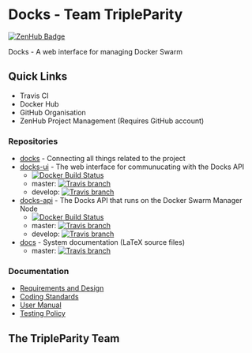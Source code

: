 # Docks - Team TripleParity

[![ZenHub Badge](https://img.shields.io/badge/Shipping_faster_with-ZenHub-5e60ba.svg?style=flat-square)](https://app.zenhub.com/workspace/o/tripleparity/docks/boards?repos=126592937,124921284,125188117,124847715,128764372,124747738)

Docks - A web interface for managing Docker Swarm

## Quick Links
- Travis CI
- Docker Hub
- GitHub Organisation
- ZenHub Project Management (Requires GitHub account)

### Repositories
- [docks](https://github.com/TripleParity/docks) - Connecting all things related to the project
- [docks-ui](https://github.com/TripleParity/docks-ui) - The web interface for communucating with the Docks API
  - [![Docker Build Status](https://img.shields.io/docker/build/tripleparity/docks-ui.svg)](https://hub.docker.com/r/tripleparity/docks-ui/)
  - master: [![Travis branch](https://img.shields.io/travis/TripleParity/docks-ui/master.svg)](https://travis-ci.org/TripleParity/docks-ui)
  - develop: [![Travis branch](https://img.shields.io/travis/TripleParity/docks-ui/develop.svg)](https://travis-ci.org/TripleParity/docks-ui)
- [docks-api](https://github.com/TripleParity/docks-api) - The Docks API that runs on the Docker Swarm Manager Node
  - [![Docker Build Status](https://img.shields.io/docker/build/tripleparity/docks-api.svg)](https://hub.docker.com/r/tripleparity/docks-api/)
  - master: [![Travis branch](https://img.shields.io/travis/TripleParity/docks-api/master.svg)](https://travis-ci.org/TripleParity/docks-api)
  - develop: [![Travis branch](https://img.shields.io/travis/TripleParity/docks-api/develop.svg)](https://travis-ci.org/TripleParity/docks-api)
- [docs](https://github.com/TripleParity/docs) - System documentation (LaTeX source files)
  - master: [![Travis branch](https://img.shields.io/travis/TripleParity/docs/master.svg)](https://travis-ci.org/TripleParity/docs)
  
### Documentation
- [Requirements and Design](https://github.com/TripleParity/docs-bin/blob/master/requirements.pdf)
- [Coding Standards](https://github.com/TripleParity/docs-bin/blob/master/coding-standards.pdf)
- [User Manual](https://github.com/TripleParity/docs-bin/blob/master/user-manual.pdf)
- [Testing Policy](https://github.com/TripleParity/docs-bin/blob/master/testing-policy.pdf)

## The TripleParity Team
